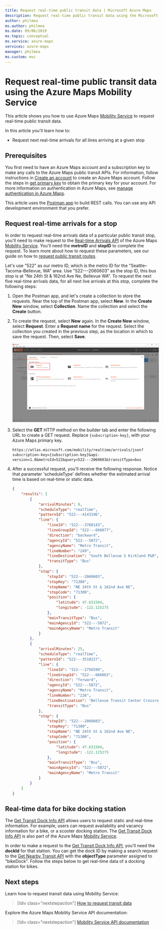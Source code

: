 ```yaml
---
title: Request real-time public transit data | Microsoft Azure Maps
description: Request real-time public transit data using the Microsoft Azure Maps Mobility Service.
author: philmea
ms.author: philmea
ms.date: 09/06/2019
ms.topic: conceptual
ms.service: azure-maps
services: azure-maps
manager: philmea
ms.custom: mvc
---
```


# Request real-time public transit data using the Azure Maps Mobility Service

This article shows you how to use Azure Maps [Mobility Service](https://aka.ms/AzureMapsMobilityService) to request real-time public transit data.

In this article you'll learn how to:


 * Request next real-time arrivals for all lines arriving at a given stop



## Prerequisites

You first need to have an Azure Maps account and a subscription key to make any calls to the Azure Maps public transit APIs. For information, follow instructions in [Create an account](quick-demo-map-app.md#create-an-account-with-azure-maps) to create an Azure Maps account. Follow the steps in [get primary key](quick-demo-map-app.md#get-the-primary-key-for-your-account) to obtain the primary key for your account. For more information on authentication in Azure Maps, see [manage authentication in Azure Maps](./how-to-manage-authentication.md).


This article uses the [Postman app](https://www.getpostman.com/apps) to build REST calls. You can use any API development environment that you prefer.


## Request real-time arrivals for a stop

In order to request real-time arrivals data of a particular public transit stop, you'll need to make request to the [Real-time Arrivals API](https://aka.ms/AzureMapsMobilityRealTimeArrivals) of the Azure Maps [Mobility Service](https://aka.ms/AzureMapsMobilityService). You'll need the **metroID** and **stopID** to complete the request. To learn more about how to request these parameters, see our guide on how to [request public transit routes](https://aka.ms/AMapsHowToGuidePublicTransitRouting). 

Let's use "522" as our metro ID, which is the metro ID for the  "Seattle–Tacoma–Bellevue, WA" area. Use "522---2060603" as the stop ID, this bus stop is at "Ne 24th St & 162nd Ave Ne, Bellevue WA". To request the next five real-time arrivals data, for all next live arrivals at this stop, complete the following steps:

1. Open the Postman app, and let's create a collection to store the requests. Near the top of the Postman app, select **New**. In the **Create New** window, select **Collection**.  Name the collection and select the **Create** button.

2. To create the request, select **New** again. In the **Create New** window, select **Request**. Enter a **Request name** for the request. Select the collection you created in the previous step, as the location in which to save the request. Then, select **Save**.

    ![Create a request in Postman](./media/how-to-request-transit-data/postman-new.png)

3. Select the **GET** HTTP method on the builder tab and enter the following URL to create a GET request. Replace `{subscription-key}`, with your Azure Maps primary key.

    ```HTTP
    https://atlas.microsoft.com/mobility/realtime/arrivals/json?subscription-key={subscription-key}&api-version=1.0&metroId=522&query=522---2060603&transitType=bus
    ```

4. After a successful request, you'll receive the following response.  Notice that parameter 'scheduleType' defines whether the estimated arrival time is based on real-time or static data.

    ```JSON
    {
        "results": [
            {
                "arrivalMinutes": 8,
                "scheduleType": "realTime",
                "patternId": "522---4143196",
                "line": {
                    "lineId": "522---3760143",
                    "lineGroupId": "522---666077",
                    "direction": "backward",
                    "agencyId": "522---5872",
                    "agencyName": "Metro Transit",
                    "lineNumber": "249",
                    "lineDestination": "South Bellevue S Kirkland P&R",
                    "transitType": "Bus"
                },
                "stop": {
                    "stopId": "522---2060603",
                    "stopKey": "71300",
                    "stopName": "NE 24th St & 162nd Ave NE",
                    "stopCode": "71300",
                    "position": {
                        "latitude": 47.631504,
                        "longitude": -122.125275
                    },
                    "mainTransitType": "Bus",
                    "mainAgencyId": "522---5872",
                    "mainAgencyName": "Metro Transit"
                }
            },
            {
                "arrivalMinutes": 25,
                "scheduleType": "realTime",
                "patternId": "522---3510227",
                "line": {
                    "lineId": "522---2756599",
                    "lineGroupId": "522---666063",
                    "direction": "forward",
                    "agencyId": "522---5872",
                    "agencyName": "Metro Transit",
                    "lineNumber": "226",
                    "lineDestination": "Bellevue Transit Center Crossroads",
                    "transitType": "Bus"
                },
                "stop": {
                    "stopId": "522---2060603",
                    "stopKey": "71300",
                    "stopName": "NE 24th St & 162nd Ave NE",
                    "stopCode": "71300",
                    "position": {
                        "latitude": 47.631504,
                        "longitude": -122.125275
                    },
                    "mainTransitType": "Bus",
                    "mainAgencyId": "522---5872",
                    "mainAgencyName": "Metro Transit"
                }
            }
        ]
    }
    ```


## Real-time data for bike docking station

The [Get Transit Dock Info API](https://aka.ms/AzureMapsMobilityTransitDock) allows users to request static and real-time information. For example, users can request availability and vacancy information for a bike, or a scooter docking station. The [Get Transit Dock Info API](https://aka.ms/AzureMapsMobilityTransitDock) is also part of the Azure Maps [Mobility Service](https://aka.ms/AzureMapsMobilityService).

In order to make a request to the [Get Transit Dock Info API](https://aka.ms/AzureMapsMobilityTransitDock), you'll need the **dockId** for that station. You can get the dock ID by making a search request to the [Get Nearby Transit API](https://aka.ms/AzureMapsMobilityNearbyTransit) with the **objectType** parameter assigned to "bikeDock". Follow the steps below to get real-time data of a docking station for bikes.


## Next steps

Learn how to request transit data using Mobility Service:

> [!div class="nextstepaction"]
> [How to request transit data](how-to-request-transit-data.md)

Explore the Azure Maps Mobility Service API documentation:

> [!div class="nextstepaction"]
> [Mobility Service API documentation](https://aka.ms/AzureMapsMobilityService)
